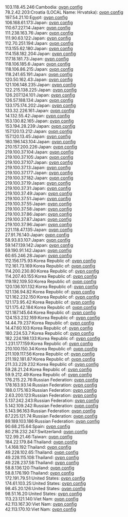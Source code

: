103.118.45.246:Cambodia: [ovpn config](vpn/103_118_45_246.ovpn)  
78.2.42.203:Croatia (LOCAL Name: Hrvatska): [ovpn config](vpn/78_2_42_203.ovpn)  
197.54.21.10:Egypt: [ovpn config](vpn/197_54_21_10.ovpn)  
106.168.61.173:Japan: [ovpn config](vpn/106_168_61_173.ovpn)  
110.67.227.14:Japan: [ovpn config](vpn/110_67_227_14.ovpn)  
111.238.163.76:Japan: [ovpn config](vpn/111_238_163_76.ovpn)  
111.90.63.122:Japan: [ovpn config](vpn/111_90_63_122.ovpn)  
112.70.251.194:Japan: [ovpn config](vpn/112_70_251_194.ovpn)  
113.155.62.180:Japan: [ovpn config](vpn/113_155_62_180.ovpn)  
114.158.182.204:Japan: [ovpn config](vpn/114_158_182_204.ovpn)  
117.18.181.73:Japan: [ovpn config](vpn/117_18_181_73.ovpn)  
118.106.185.6:Japan: [ovpn config](vpn/118_106_185_6.ovpn)  
118.106.86.215:Japan: [ovpn config](vpn/118_106_86_215.ovpn)  
118.241.65.191:Japan: [ovpn config](vpn/118_241_65_191.ovpn)  
120.50.162.43:Japan: [ovpn config](vpn/120_50_162_43.ovpn)  
121.106.148.235:Japan: [ovpn config](vpn/121_106_148_235.ovpn)  
122.215.138.225:Japan: [ovpn config](vpn/122_215_138_225.ovpn)  
126.207.124.101:Japan: [ovpn config](vpn/126_207_124_101.ovpn)  
126.57.188.134:Japan: [ovpn config](vpn/126_57_188_134.ovpn)  
133.175.174.202:Japan: [ovpn config](vpn/133_175_174_202.ovpn)  
133.32.226.161:Japan: [ovpn config](vpn/133_32_226_161.ovpn)  
14.132.55.42:Japan: [ovpn config](vpn/14_132_55_42.ovpn)  
153.130.82.165:Japan: [ovpn config](vpn/153_130_82_165.ovpn)  
153.194.28.239:Japan: [ovpn config](vpn/153_194_28_239.ovpn)  
157.120.13.212:Japan: [ovpn config](vpn/157_120_13_212.ovpn)  
157.120.13.45:Japan: [ovpn config](vpn/157_120_13_45.ovpn)  
180.196.143.104:Japan: [ovpn config](vpn/180_196_143_104.ovpn)  
210.157.200.226:Japan: [ovpn config](vpn/210_157_200_226.ovpn)  
219.100.37.104:Japan: [ovpn config](vpn/219_100_37_104.ovpn)  
219.100.37.105:Japan: [ovpn config](vpn/219_100_37_105.ovpn)  
219.100.37.107:Japan: [ovpn config](vpn/219_100_37_107.ovpn)  
219.100.37.13:Japan: [ovpn config](vpn/219_100_37_13.ovpn)  
219.100.37.177:Japan: [ovpn config](vpn/219_100_37_177.ovpn)  
219.100.37.182:Japan: [ovpn config](vpn/219_100_37_182.ovpn)  
219.100.37.19:Japan: [ovpn config](vpn/219_100_37_19.ovpn)  
219.100.37.31:Japan: [ovpn config](vpn/219_100_37_31.ovpn)  
219.100.37.49:Japan: [ovpn config](vpn/219_100_37_49.ovpn)  
219.100.37.51:Japan: [ovpn config](vpn/219_100_37_51.ovpn)  
219.100.37.55:Japan: [ovpn config](vpn/219_100_37_55.ovpn)  
219.100.37.58:Japan: [ovpn config](vpn/219_100_37_58.ovpn)  
219.100.37.86:Japan: [ovpn config](vpn/219_100_37_86.ovpn)  
219.100.37.87:Japan: [ovpn config](vpn/219_100_37_87.ovpn)  
219.100.37.96:Japan: [ovpn config](vpn/219_100_37_96.ovpn)  
221.118.47.135:Japan: [ovpn config](vpn/221_118_47_135.ovpn)  
27.91.76.140:Japan: [ovpn config](vpn/27_91_76_140.ovpn)  
58.93.83.107:Japan: [ovpn config](vpn/58_93_83_107.ovpn)  
59.147.139.142:Japan: [ovpn config](vpn/59_147_139_142.ovpn)  
59.190.91.142:Japan: [ovpn config](vpn/59_190_91_142.ovpn)  
60.65.246.28:Japan: [ovpn config](vpn/60_65_246_28.ovpn)  
112.156.175.93:Korea Republic of: [ovpn config](vpn/112_156_175_93.ovpn)  
112.161.73.169:Korea Republic of: [ovpn config](vpn/112_161_73_169.ovpn)  
114.200.230.80:Korea Republic of: [ovpn config](vpn/114_200_230_80.ovpn)  
114.207.40.155:Korea Republic of: [ovpn config](vpn/114_207_40_155.ovpn)  
119.192.109.50:Korea Republic of: [ovpn config](vpn/119_192_109_50.ovpn)  
120.136.101.132:Korea Republic of: [ovpn config](vpn/120_136_101_132.ovpn)  
121.136.94.82:Korea Republic of: [ovpn config](vpn/121_136_94_82.ovpn)  
121.162.232.150:Korea Republic of: [ovpn config](vpn/121_162_232_150.ovpn)  
121.173.95.42:Korea Republic of: [ovpn config](vpn/121_173_95_42.ovpn)  
121.175.42.184:Korea Republic of: [ovpn config](vpn/121_175_42_184.ovpn)  
121.187.145.64:Korea Republic of: [ovpn config](vpn/121_187_145_64.ovpn)  
124.153.232.169:Korea Republic of: [ovpn config](vpn/124_153_232_169.ovpn)  
14.44.79.237:Korea Republic of: [ovpn config](vpn/14_44_79_237.ovpn)  
14.47.60.103:Korea Republic of: [ovpn config](vpn/14_47_60_103.ovpn)  
180.224.53.7:Korea Republic of: [ovpn config](vpn/180_224_53_7.ovpn)  
182.224.198.133:Korea Republic of: [ovpn config](vpn/182_224_198_133.ovpn)  
1.231.177.159:Korea Republic of: [ovpn config](vpn/1_231_177_159.ovpn)  
210.100.150.34:Korea Republic of: [ovpn config](vpn/210_100_150_34.ovpn)  
211.109.117.56:Korea Republic of: [ovpn config](vpn/211_109_117_56.ovpn)  
211.192.181.87:Korea Republic of: [ovpn config](vpn/211_192_181_87.ovpn)  
211.33.229.232:Korea Republic of: [ovpn config](vpn/211_33_229_232.ovpn)  
59.28.21.24:Korea Republic of: [ovpn config](vpn/59_28_21_24.ovpn)  
59.9.212.49:Korea Republic of: [ovpn config](vpn/59_9_212_49.ovpn)  
176.215.22.76:Russian Federation: [ovpn config](vpn/176_215_22_76.ovpn)  
178.163.93.14:Russian Federation: [ovpn config](vpn/178_163_93_14.ovpn)  
188.0.175.163:Russian Federation: [ovpn config](vpn/188_0_175_163.ovpn)  
2.63.200.123:Russian Federation: [ovpn config](vpn/2_63_200_123.ovpn)  
5.137.242.243:Russian Federation: [ovpn config](vpn/5_137_242_243.ovpn)  
5.142.109.242:Russian Federation: [ovpn config](vpn/5_142_109_242.ovpn)  
5.143.96.163:Russian Federation: [ovpn config](vpn/5_143_96_163.ovpn)  
87.225.121.74:Russian Federation: [ovpn config](vpn/87_225_121_74.ovpn)  
89.189.103.186:Russian Federation: [ovpn config](vpn/89_189_103_186.ovpn)  
90.68.215.64:Spain: [ovpn config](vpn/90_68_215_64.ovpn)  
80.218.232.247:Switzerland: [ovpn config](vpn/80_218_232_247.ovpn)  
122.99.21.46:Taiwan: [ovpn config](vpn/122_99_21_46.ovpn)  
184.22.179.84:Thailand: [ovpn config](vpn/184_22_179_84.ovpn)  
1.4.168.192:Thailand: [ovpn config](vpn/1_4_168_192.ovpn)  
49.228.102.65:Thailand: [ovpn config](vpn/49_228_102_65.ovpn)  
49.228.115.108:Thailand: [ovpn config](vpn/49_228_115_108.ovpn)  
49.228.237.58:Thailand: [ovpn config](vpn/49_228_237_58.ovpn)  
58.8.136.120:Thailand: [ovpn config](vpn/58_8_136_120.ovpn)  
58.8.176.190:Thailand: [ovpn config](vpn/58_8_176_190.ovpn)  
172.191.79.51:United States: [ovpn config](vpn/172_191_79_51.ovpn)  
174.61.103.25:United States: [ovpn config](vpn/174_61_103_25.ovpn)  
98.45.20.126:United States: [ovpn config](vpn/98_45_20_126.ovpn)  
98.51.16.20:United States: [ovpn config](vpn/98_51_16_20.ovpn)  
113.23.121.140:Viet Nam: [ovpn config](vpn/113_23_121_140.ovpn)  
42.113.167.30:Viet Nam: [ovpn config](vpn/42_113_167_30.ovpn)  
42.113.170.10:Viet Nam: [ovpn config](vpn/42_113_170_10.ovpn)  
